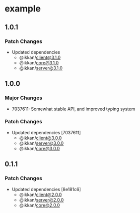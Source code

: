 # example

## 1.0.1

### Patch Changes

- Updated dependencies
  - @ikkan/client@3.1.0
  - @ikkan/core@3.1.0
  - @ikkan/server@3.1.0

## 1.0.0

### Major Changes

- 7037611: Somewhat stable API, and improved typing system

### Patch Changes

- Updated dependencies [7037611]
  - @ikkan/client@3.0.0
  - @ikkan/server@3.0.0
  - @ikkan/core@3.0.0

## 0.1.1

### Patch Changes

- Updated dependencies [8e181c6]
  - @ikkan/client@2.0.0
  - @ikkan/server@2.0.0
  - @ikkan/core@2.0.0
